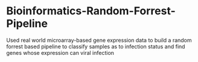 # Bioinformatics-Random-Forrest-Pipeline
Used real world microarray-based gene expression data to build a random forrest based pipeline to classify samples as to infection status and find genes whose expression can viral infection
